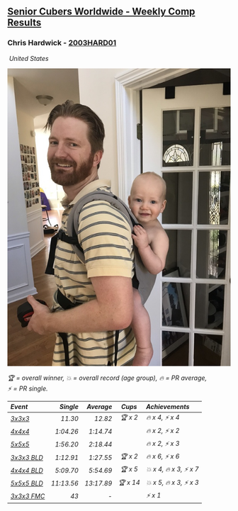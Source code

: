 <style>table {white-space: nowrap;}</style>
<link rel="stylesheet" type="text/css" href="/scw-comp/css/flags.css" />

## [Senior Cubers Worldwide - Weekly Comp Results](/scw-comp/results/)
### Chris Hardwick - [2003HARD01](https://www.worldcubeassociation.org/persons/2003HARD01)

<i class="flag flag-US" />&nbsp;United States

![Chris Hardwick](1567650520.jpeg)

<span style="white-space: nowrap;">🏆 = overall winner</span>, <span style="white-space: nowrap;">💥 = overall record (age group)</span>, <span style="white-space: nowrap;">🔥 = PR average</span>, <span style="white-space: nowrap;">⚡ = PR single</span>.

| Event | Single | Average | Cups | Achievements|
| :-- | --: | --: | :--: | :-- |
| [3x3x3](333.md) | 11.30 | 12.82 | 🏆 x 2 | 🔥 x 4, ⚡ x 4 |
| [4x4x4](444.md) | 1:04.26 | 1:14.74 |  | 🔥 x 2, ⚡ x 2 |
| [5x5x5](555.md) | 1:56.20 | 2:18.44 |  | 🔥 x 2, ⚡ x 3 |
| [3x3x3 BLD](333bf.md) | 1:12.91 | 1:27.55 | 🏆 x 2 | 🔥 x 6, ⚡ x 6 |
| [4x4x4 BLD](444bf.md) | 5:09.70 | 5:54.69 | 🏆 x 5 | 💥 x 4, 🔥 x 3, ⚡ x 7 |
| [5x5x5 BLD](555bf.md) | 11:13.56 | 13:17.89 | 🏆 x 14 | 💥 x 5, 🔥 x 3, ⚡ x 3 |
| [3x3x3 FMC](333fm.md) | 43 | - |  | ⚡ x 1 |

<!-- Global site tag (gtag.js) - Google Analytics -->
<script async src="https://www.googletagmanager.com/gtag/js?id=UA-86348435-3"></script>
<script>window.dataLayer = window.dataLayer || []; function gtag() {dataLayer.push(arguments);} gtag('js', new Date()); gtag('config', 'UA-86348435-3');</script>
